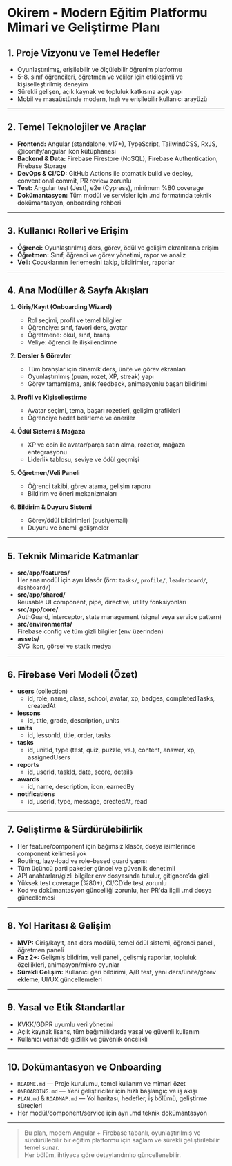 # Okirem - Modern Eğitim Platformu Mimari ve Geliştirme Planı

## 1. Proje Vizyonu ve Temel Hedefler
- Oyunlaştırılmış, erişilebilir ve ölçülebilir öğrenim platformu
- 5-8. sınıf öğrencileri, öğretmen ve veliler için etkileşimli ve kişiselleştirilmiş deneyim
- Sürekli gelişen, açık kaynak ve topluluk katkısına açık yapı
- Mobil ve masaüstünde modern, hızlı ve erişilebilir kullanıcı arayüzü

---

## 2. Temel Teknolojiler ve Araçlar
- **Frontend:** Angular (standalone, v17+), TypeScript, TailwindCSS, RxJS, @iconify/angular ikon kütüphanesi
- **Backend & Data:** Firebase Firestore (NoSQL), Firebase Authentication, Firebase Storage
- **DevOps & CI/CD:** GitHub Actions ile otomatik build ve deploy, conventional commit, PR review zorunlu
- **Test:** Angular test (Jest), e2e (Cypress), minimum %80 coverage
- **Dokümantasyon:** Tüm modül ve servisler için .md formatında teknik dokümantasyon, onboarding rehberi

---

## 3. Kullanıcı Rolleri ve Erişim
- **Öğrenci:** Oyunlaştırılmış ders, görev, ödül ve gelişim ekranlarına erişim
- **Öğretmen:** Sınıf, öğrenci ve görev yönetimi, rapor ve analiz
- **Veli:** Çocuklarının ilerlemesini takip, bildirimler, raporlar

---

## 4. Ana Modüller & Sayfa Akışları

1. **Giriş/Kayıt (Onboarding Wizard)**
   - Rol seçimi, profil ve temel bilgiler
   - Öğrenciye: sınıf, favori ders, avatar
   - Öğretmene: okul, sınıf, branş
   - Veliye: öğrenci ile ilişkilendirme

2. **Dersler & Görevler**
   - Tüm branşlar için dinamik ders, ünite ve görev ekranları
   - Oyunlaştırılmış (puan, rozet, XP, streak) yapı
   - Görev tamamlama, anlık feedback, animasyonlu başarı bildirimi

3. **Profil ve Kişiselleştirme**
   - Avatar seçimi, tema, başarı rozetleri, gelişim grafikleri
   - Öğrenciye hedef belirleme ve öneriler

4. **Ödül Sistemi & Mağaza**
   - XP ve coin ile avatar/parça satın alma, rozetler, mağaza entegrasyonu
   - Liderlik tablosu, seviye ve ödül geçmişi

5. **Öğretmen/Veli Paneli**
   - Öğrenci takibi, görev atama, gelişim raporu
   - Bildirim ve öneri mekanizmaları

6. **Bildirim & Duyuru Sistemi**
   - Görev/ödül bildirimleri (push/email)
   - Duyuru ve önemli gelişmeler

---

## 5. Teknik Mimaride Katmanlar

- **src/app/features/**  
  Her ana modül için ayrı klasör (örn: `tasks/`, `profile/`, `leaderboard/`, `dashboard/`)
- **src/app/shared/**  
  Reusable UI component, pipe, directive, utility fonksiyonları
- **src/app/core/**  
  AuthGuard, interceptor, state management (signal veya service pattern)
- **src/environments/**  
  Firebase config ve tüm gizli bilgiler (env üzerinden)
- **assets/**  
  SVG ikon, görsel ve statik medya

---

## 6. Firebase Veri Modeli (Özet)

- **users** (collection)  
  - id, role, name, class, school, avatar, xp, badges, completedTasks, createdAt
- **lessons**  
  - id, title, grade, description, units
- **units**  
  - id, lessonId, title, order, tasks
- **tasks**  
  - id, unitId, type (test, quiz, puzzle, vs.), content, answer, xp, assignedUsers
- **reports**  
  - id, userId, taskId, date, score, details
- **awards**  
  - id, name, description, icon, earnedBy
- **notifications**  
  - id, userId, type, message, createdAt, read

---

## 7. Geliştirme & Sürdürülebilirlik

- Her feature/component için bağımsız klasör, dosya isimlerinde component kelimesi yok
- Routing, lazy-load ve role-based guard yapısı
- Tüm üçüncü parti paketler güncel ve güvenlik denetimli
- API anahtarları/gizli bilgiler env dosyasında tutulur, gitignore’da gizli
- Yüksek test coverage (%80+), CI/CD’de test zorunlu
- Kod ve dokümantasyon güncelliği zorunlu, her PR'da ilgili .md dosya güncellemesi

---

## 8. Yol Haritası & Gelişim

- **MVP:** Giriş/kayıt, ana ders modülü, temel ödül sistemi, öğrenci paneli, öğretmen paneli
- **Faz 2+:** Gelişmiş bildirim, veli paneli, gelişmiş raporlar, topluluk özellikleri, animasyon/mikro oyunlar
- **Sürekli Gelişim:** Kullanıcı geri bildirimi, A/B test, yeni ders/ünite/görev ekleme, UI/UX güncellemeleri

---

## 9. Yasal ve Etik Standartlar

- KVKK/GDPR uyumlu veri yönetimi
- Açık kaynak lisans, tüm bağımlılıklarda yasal ve güvenli kullanım
- Kullanıcı verisinde gizlilik ve güvenlik öncelikli

---

## 10. Dokümantasyon ve Onboarding

- `README.md` — Proje kurulumu, temel kullanım ve mimari özet
- `ONBOARDING.md` — Yeni geliştiriciler için hızlı başlangıç ve iş akışı
- `PLAN.md` & `ROADMAP.md` — Yol haritası, hedefler, iş bölümü, geliştirme süreçleri
- Her modül/component/service için ayrı .md teknik dokümantasyon

---

> Bu plan, modern Angular + Firebase tabanlı, oyunlaştırılmış ve sürdürülebilir bir eğitim platformu için sağlam ve sürekli geliştirilebilir temel sunar.  
> Her bölüm, ihtiyaca göre detaylandırılıp güncellenebilir.

